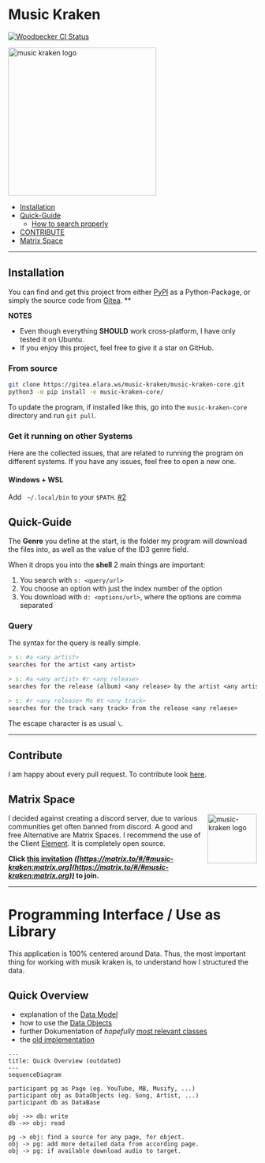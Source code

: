 # Music Kraken

[![Woodpecker CI Status](https://ci.elara.ws/api/badges/59/status.svg)](https://ci.elara.ws/repos/59)

<img src="https://gitea.elara.ws/music-kraken/music-kraken-core/media/branch/experimental/assets/logo.svg" width=300  alt="music kraken logo"/>

- [Installation](#installation)
- [Quick-Guide](#quick-guide)
  - [How to search properly](#query)
- [CONTRIBUTE](#contribute)
- [Matrix Space](#matrix-space)
---

## Installation

You can find and get this project from either [PyPI](https://pypi.org/project/music-kraken/) as a Python-Package,
or simply the source code from [Gitea](https://gitea.elara.ws/music-kraken/music-kraken-core). **

**NOTES**

- Even though everything **SHOULD** work cross-platform, I have  only tested it on Ubuntu.  
- If you enjoy this project, feel free to give it a star on GitHub.

### From source

```sh
git clone https://gitea.elara.ws/music-kraken/music-kraken-core.git
python3 -m pip install -e music-kraken-core/
```

To update the program, if installed like this, go into the `music-kraken-core` directory and run `git pull`.

### Get it running on other Systems

Here are the collected issues, that are related to running the program on different systems. If you have any issues, feel free to open a new one.

#### Windows + WSL

Add ` ~/.local/bin` to your `$PATH`. [#2][i2]

## Quick-Guide

The **Genre** you define at the start, is the folder my program will download the files into, as well as the value of the ID3 genre field.

When it drops you into the **shell** 2 main things are important:

1. You search with `s: <query/url>`
2. You choose an option with just the index number of the option
3. You download with `d: <options/url>`, where the options are comma separated

### Query

The syntax for the query is really simple.

```mk
> s: #a <any artist>
searches for the artist <any artist>

> s: #a <any artist> #r <any release>
searches for the release (album) <any release> by the artist <any artist>

> s: #r <any release> Me #t <any track>
searches for the track <any track> from the release <any relaese>
```

The escape character is as usual `\`.

---

## Contribute

I am happy about every pull request. To contribute look [here](contribute.md).

## Matrix Space

<img align="right" alt="music-kraken logo" src="assets/element_logo.png" width=100>

I decided against creating a discord server, due to various communities get often banned from discord. A good and free Alternative are Matrix Spaces. I recommend the use of the Client [Element](https://element.io/download). It is completely open source.

**Click [this invitation](https://matrix.to/#/#music-kraken:matrix.org) _([https://matrix.to/#/#music-kraken:matrix.org](https://matrix.to/#/#music-kraken:matrix.org))_ to join.**

---

# Programming Interface / Use as Library

This application is $100\%$ centered around Data. Thus, the most important thing for working with musik kraken is, to understand how I structured the data.  

## Quick Overview

- explanation of the [Data Model](#data-model)
- how to use the [Data Objects](#data-objects)
- further Dokumentation of _hopefully_ [most relevant classes](documentation/objects.md)
- the [old implementation](documentation/old_implementation.md)

```mermaid
---
title: Quick Overview (outdated)
---
sequenceDiagram

participant pg as Page (eg. YouTube, MB, Musify, ...)
participant obj as DataObjects (eg. Song, Artist, ...)
participant db as DataBase

obj ->> db: write
db ->> obj: read

pg -> obj: find a source for any page, for object.
obj -> pg: add more detailed data from according page.
obj -> pg: if available download audio to target.
```


[i10]: https://github.com/HeIIow2/music-downloader/issues/10
[i2]: https://github.com/HeIIow2/music-downloader/issues/2
